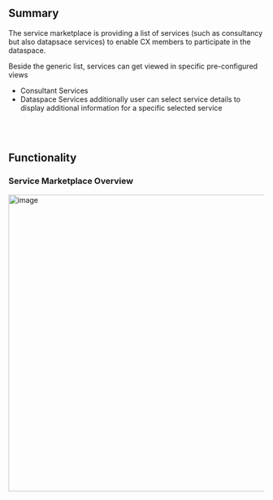 ## Summary

The service marketplace is providing a list of services (such as consultancy but also datapsace services) to enable CX members to participate in the dataspace.

Beside the generic list, services can get viewed in specific pre-configured views

* Consultant Services
* Dataspace Services
additionally user can select service details to display additional information for a specific selected service

<br>
<br>

## Functionality

### Service Marketplace Overview

<img width="583" alt="image" src="https://user-images.githubusercontent.com/94133633/211114836-8168354a-a933-4314-ae73-00393cdb3113.png">


<br>
<br>
